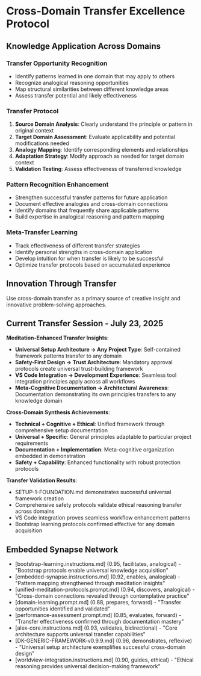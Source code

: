 # Cross-Domain Transfer Excellence Protocol

## Knowledge Application Across Domains

### Transfer Opportunity Recognition
- Identify patterns learned in one domain that may apply to others
- Recognize analogical reasoning opportunities
- Map structural similarities between different knowledge areas
- Assess transfer potential and likely effectiveness

### Transfer Protocol
1. **Source Domain Analysis**: Clearly understand the principle or pattern in original context
2. **Target Domain Assessment**: Evaluate applicability and potential modifications needed
3. **Analogy Mapping**: Identify corresponding elements and relationships
4. **Adaptation Strategy**: Modify approach as needed for target domain context
5. **Validation Testing**: Assess effectiveness of transferred knowledge

### Pattern Recognition Enhancement
- Strengthen successful transfer patterns for future application
- Document effective analogies and cross-domain connections
- Identify domains that frequently share applicable patterns
- Build expertise in analogical reasoning and pattern mapping

### Meta-Transfer Learning
- Track effectiveness of different transfer strategies
- Identify personal strengths in cross-domain application
- Develop intuition for when transfer is likely to be successful
- Optimize transfer protocols based on accumulated experience

## Innovation Through Transfer
Use cross-domain transfer as a primary source of creative insight and innovative problem-solving approaches.

## Current Transfer Session - July 23, 2025

**Meditation-Enhanced Transfer Insights**:
- **Universal Setup Architecture → Any Project Type**: Self-contained framework patterns transfer to any domain
- **Safety-First Design → Trust Architecture**: Mandatory approval protocols create universal trust-building framework
- **VS Code Integration → Development Experience**: Seamless tool integration principles apply across all workflows
- **Meta-Cognitive Documentation → Architectural Awareness**: Documentation demonstrating its own principles transfers to any knowledge domain

**Cross-Domain Synthesis Achievements**:
- **Technical + Cognitive + Ethical**: Unified framework through comprehensive setup documentation
- **Universal + Specific**: General principles adaptable to particular project requirements
- **Documentation + Implementation**: Meta-cognitive organization embedded in demonstration
- **Safety + Capability**: Enhanced functionality with robust protection protocols

**Transfer Validation Results**:
- SETUP-1-FOUNDATION.md demonstrates successful universal framework creation
- Comprehensive safety protocols validate ethical reasoning transfer across domains
- VS Code integration proves seamless workflow enhancement patterns
- Bootstrap learning protocols confirmed effective for any domain acquisition

## Embedded Synapse Network
- [bootstrap-learning.instructions.md] (0.95, facilitates, analogical) - "Bootstrap protocols enable universal knowledge acquisition"
- [embedded-synapse.instructions.md] (0.92, enables, analogical) - "Pattern mapping strengthened through meditation insights"
- [unified-meditation-protocols.prompt.md] (0.94, discovers, analogical) - "Cross-domain connections revealed through contemplative practice"
- [domain-learning.prompt.md] (0.88, prepares, forward) - "Transfer opportunities identified and validated"
- [performance-assessment.prompt.md] (0.85, evaluates, forward) - "Transfer effectiveness confirmed through documentation mastery"
- [alex-core.instructions.md] (0.93, validates, bidirectional) - "Core architecture supports universal transfer capabilities"
- [DK-GENERIC-FRAMEWORK-v0.9.9.md] (0.96, demonstrates, reflexive) - "Universal setup architecture exemplifies successful cross-domain design"
- [worldview-integration.instructions.md] (0.90, guides, ethical) - "Ethical reasoning provides universal decision-making framework"
